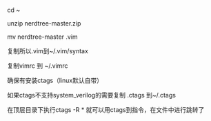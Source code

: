 cd ~

unzip nerdtree-master.zip

mv nerdtree-master .vim

复制所以.vim到~/.vim/syntax

复制vimrc 到 ~/.vimrc

确保有安装ctags（linux默认自带）

如果ctags不支持system_verilog的需要复制 .ctags 到~/.ctags

在顶层目录下执行ctags -R * 就可以用ctags到指令，在文件中进行跳转了

